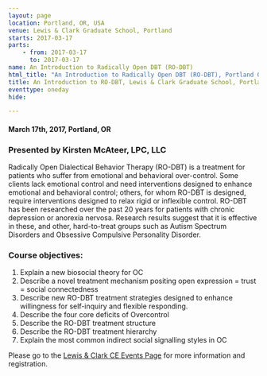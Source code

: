 ```yaml
---
layout: page
location: Portland, OR, USA
venue: Lewis & Clark Graduate School, Portland
starts: 2017-03-17
parts:
    - from: 2017-03-17
      to: 2017-03-17
name: An Introduction to Radically Open DBT (RO-DBT)
html_title: "An Introduction to Radically Open DBT (RO-DBT), Portland OR"
title: An Introduction to RO-DBT, Lewis & Clark Graduate School, Portland OR
eventtype: oneday
hide: 

---
```


#### March 17th, 2017, Portland, OR 

### Presented by Kirsten McAteer, LPC, LLC
Radically Open Dialectical Behavior Therapy (RO-DBT) is a treatment for patients who suffer from emotional and behavioral over-control. Some clients lack emotional control and need interventions designed to enhance emotional and behavioral control; others, for whom RO-DBT is designed, require interventions designed to relax rigid or inflexible control. RO-DBT has been researched over the past 20 years for patients with chronic depression or anorexia nervosa. Research results suggest that it is effective in these, and other, hard-to-treat groups such as Autism Spectrum Disorders and Obsessive Compulsive Personality Disorder.

### Course objectives:
1.	Explain a new biosocial theory for OC 
2.	Describe a novel treatment mechanism positing open expression = trust = social connectedness 
3.	Describe new RO-DBT treatment strategies designed to enhance willingness for self-inquiry and flexible responding.
4.	Describe the four core deficits of Overcontrol
5.	Describe the RO-DBT treatment structure
6.	Describe the RO-DBT treatment hierarchy
7.	Explain the most common indirect social signalling styles in OC

Please go to the [Lewis & Clark CE Events Page](https://graduate.lclark.edu/live/events/193966-introduction-to-radically-open-dialectical?preview=1) for more information and registration.
